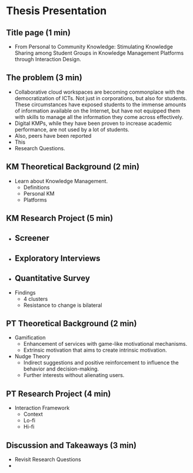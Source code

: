 # Thesis Presentation

## Title page (1 min)
- From Personal to Community Knowledge: Stimulating Knowledge Sharing among Student Groups in Knowledge Management Platforms through Interaction Design.

## The problem (3 min)

- Collaborative cloud workspaces are becoming commonplace with the democratization of ICTs. Not just in corporations, but also for students. These circumstances have exposed students to the immense amounts of information available on the Internet, but have not equipped them with skills to manage all the information they come across effectively.
- Digital KMPs, while they have been proven to increase academic performance, are not used by a lot of students.
- Also, peers have been reported 
- This 
- Research Questions.

## KM Theoretical Background (2 min)
- Learn about Knowledge Management.
	- Definitions
	- Personal KM
	- Platforms

## KM Research Project (5 min)
- Screener
	- 
- Exploratory Interviews
	- 
- Quantitative Survey
	- 
-  Findings
	- 4 clusters
	- Resistance to change is bilateral

## PT Theoretical Background (2 min)
- Gamification
	- Enhancement of services with game-like motivational mechanisms.
	- Extrinsic motivation that aims to create intrinsic motivation.
- Nudge Theory
	- Indirect suggestions and positive reinforcement to influence the behavior and decision-making.
	- Further interests without alienating users.

## PT Research Project (4 min)
- Interaction Framework
	- Context
	- Lo-fi
	- Hi-fi

## Discussion and Takeaways (3 min)
- Revisit Research Questions
- 

